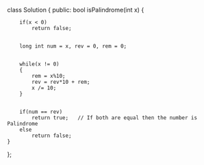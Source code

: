class Solution {
public:
    bool isPalindrome(int x) {
      
	   
        if(x < 0)
            return false;
        

        long int num = x, rev = 0, rem = 0;
        
	
        while(x != 0)
        {
            rem = x%10;
            rev = rev*10 + rem;
            x /= 10;
        }
        
	
        if(num == rev)
            return true;   // If both are equal then the number is Palindrome
        else
            return false;
    }
};
```
